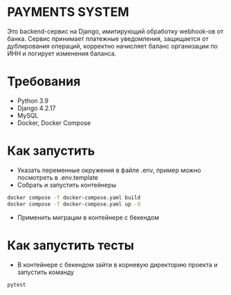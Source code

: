 # PAYMENTS SYSTEM
Это backend-сервис на Django, имитирующий обработку webhook-ов от банка.
Сервис принимает платежные уведомления, защищается от дублирования операций, корректно начисляет баланс организации по ИНН и логирует изменения баланса.

# Требования
- Python 3.9
- Django 4.2.17
- MySQL
- Docker, Docker Compose

# Как запустить
- Указать переменные окружения в файле .env, пример можно посмотреть в .env.template
- Собрать и запустить контейнеры
```bash
docker compose -f docker-compose.yaml build
docker compose -f docker-compose.yaml up -d
```
- Применить миграции в контейнере с бекендом

# Как запустить тесты
- В контейнере с бекендом зайти в корневую директорию проекта и запустить команду
```bash
pytest
```

